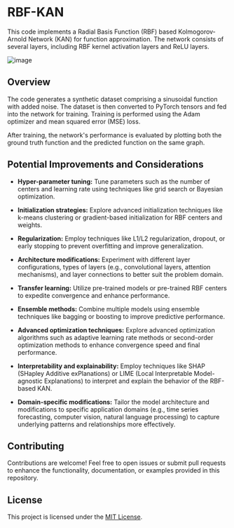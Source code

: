 # RBF-KAN
This code implements a Radial Basis Function (RBF) based Kolmogorov-Arnold Network (KAN) for function approximation. The network consists of several layers, including RBF kernel activation layers and ReLU layers.


![image](https://github.com/sidhu2690/RBF-KAN/assets/136654152/1122c3dc-76fa-4a73-bbcf-a4dc124cac8d)

## Overview

The code generates a synthetic dataset comprising a sinusoidal function with added noise. The dataset is then converted to PyTorch tensors and fed into the network for training. Training is performed using the Adam optimizer and mean squared error (MSE) loss.

After training, the network's performance is evaluated by plotting both the ground truth function and the predicted function on the same graph.

## Potential Improvements and Considerations

- **Hyper-parameter tuning:** Tune parameters such as the number of centers and learning rate using techniques like grid search or Bayesian optimization.
  
- **Initialization strategies:** Explore advanced initialization techniques like k-means clustering or gradient-based initialization for RBF centers and weights.

- **Regularization:** Employ techniques like L1/L2 regularization, dropout, or early stopping to prevent overfitting and improve generalization.

- **Architecture modifications:** Experiment with different layer configurations, types of layers (e.g., convolutional layers, attention mechanisms), and layer connections to better suit the problem domain.

- **Transfer learning:** Utilize pre-trained models or pre-trained RBF centers to expedite convergence and enhance performance.

- **Ensemble methods:** Combine multiple models using ensemble techniques like bagging or boosting to improve predictive performance.

- **Advanced optimization techniques:** Explore advanced optimization algorithms such as adaptive learning rate methods or second-order optimization methods to enhance convergence speed and final performance.

- **Interpretability and explainability:** Employ techniques like SHAP (SHapley Additive exPlanations) or LIME (Local Interpretable Model-agnostic Explanations) to interpret and explain the behavior of the RBF-based KAN.

- **Domain-specific modifications:** Tailor the model architecture and modifications to specific application domains (e.g., time series forecasting, computer vision, natural language processing) to capture underlying patterns and relationships more effectively.

## Contributing

Contributions are welcome! Feel free to open issues or submit pull requests to enhance the functionality, documentation, or examples provided in this repository.

## License

This project is licensed under the [MIT License](LICENSE).
